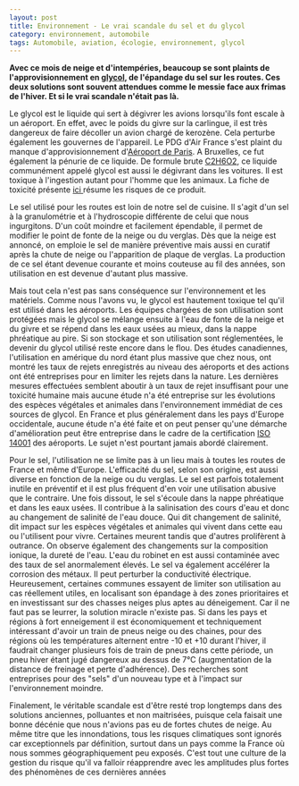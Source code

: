 ```yaml
---
layout: post
title: Environnement - Le vrai scandale du sel et du glycol
category: environnement, automobile
tags: Automobile, aviation, écologie, environnement, glycol
---
```

**Avec ce mois de neige et d'intempéries, beaucoup se sont plaints de l'approvisionnement en <a class="zem_slink" title="Diol" href="http://en.wikipedia.org/wiki/Diol" target="_blank" rel="wikipedia">glycol</a>, de l'épandage du sel sur les routes. Ces deux solutions sont souvent attendues comme le messie face aux frimas de l'hiver. Et si le vrai scandale n'était pas là.**

Le glycol est le liquide qui sert à dégivrer les avions lorsqu'ils font escale à un aéroport. En effet, avec le poids du givre sur la carlingue, il est très dangereux de faire décoller un avion chargé de kerozène. Cela perturbe également les gouvernes de l'appareil. Le PDG d'Air France s'est plaint du manque d'approvisionnement d'<a class="zem_slink" title="Aéroports de Paris" href="http://en.wikipedia.org/wiki/A%C3%A9roports_de_Paris" target="_blank" rel="wikipedia">Aéroport de Paris</a>. A Bruxelles, ce fut également la pénurie de ce liquide. De formule brute <a class="zem_slink" title="Ethylene glycol" href="http://en.wikipedia.org/wiki/Ethylene_glycol" target="_blank" rel="wikipedia">C2H6O2</a>, ce liquide communément appelé glycol est aussi le dégivrant dans les voitures. Il est toxique à l'ingestion autant pour l'homme que les animaux. La fiche de toxicité présente <a title="fiche de toxicité glycol" href="http://www.inrs.fr/inrs-pub/inrs01.nsf/IntranetObject-accesParReference/FT%2025/$FILE/ft25.pdf" target="_blank">ici </a>résume les risques de ce produit.

Le sel utilisé pour les routes est loin de notre sel de cuisine. Il s'agit d'un sel à la granulométrie et à l'hydroscopie différente de celui que nous ingurgitons. D'un coût moindre et facilement épendable, il permet de modifier le point de fonte de la neige ou du verglas. Dès que la neige est annoncé, on emploie le sel de manière préventive mais aussi en curatif après la chute de neige ou l'apparition de plaque de verglas. La production de ce sel étant devenue courante et moins couteuse au fil des années, son utilisation en est devenue d'autant plus massive.

Mais tout cela n'est pas sans conséquence sur l'environnement et les matériels. Comme nous l'avons vu, le glycol est hautement toxique tel qu'il est utilisé dans les aéroports. Les équipes chargées de son utilisation sont protégées mais le glycol se mélange ensuite à l'eau de fonte de la neige et du givre et se répend dans les eaux usées au mieux, dans la nappe phréatique au pire. Si son stockage et son utilisation sont réglementées, le devenir du glycol utilisé reste encore dans le flou. Des études canadiennes, l'utilisation en amérique du nord étant plus massive que chez nous, ont montré les taux de rejets enregistrés au niveau des aéroports et des actions ont été entreprises pour en limiter les rejets dans la nature. Les dernières mesures effectuées semblent aboutir à un taux de rejet insuffisant pour une toxicité humaine mais aucune étude n'a été entreprise sur les évolutions des espèces végétales et animales dans l'environnement immédiat de ces sources de glycol. En France et plus généralement dans les pays d'Europe occidentale, aucune étude n'a été faite et on peut penser qu'une démarche d'amélioration peut être entreprise dans le cadre de la certification <a class="zem_slink" title="ISO 14000" href="http://en.wikipedia.org/wiki/ISO_14000" target="_blank" rel="wikipedia">ISO 14001</a> des aéroports. Le sujet n'est pourtant jamais abordé clairement.

Pour le sel, l'utilisation ne se limite pas à un lieu mais à toutes les routes de France et même d'Europe. L'efficacité du sel, selon son origine, est aussi diverse en fonction de la neige ou du verglas. Le sel est parfois totalement inutile en préventif et il est plus fréquent d'en voir une utilisation abusive que le contraire. Une fois dissout, le sel s'écoule dans la nappe phréatique et dans les eaux usées. Il contribue à la salinisation des cours d'eau et donc au changement de salinité de l'eau douce. Qui dit changement de salinité, dit impact sur les espèces végétales et animales qui vivent dans cette eau ou l'utilisent pour vivre. Certaines meurent tandis que d'autres prolifèrent à outrance. On observe également des changements sur la composition ionique, la dureté de l'eau. L'eau du robinet en est aussi contaminée avec des taux de sel anormalement élevés. Le sel va également accélérer la corrosion des métaux. Il peut perturber la conductivité électrique.
Heureusement, certaines communes essayent de limiter son utilisation au cas réellement utiles, en localisant son épandage à des zones prioritaires et en investissant sur des chasses neiges plus aptes au déneigement. Car il ne faut pas se leurrer, la solution miracle n'existe pas. Si dans les pays et régions à fort enneigement il est économiquement et techniquement intéressant d'avoir un train de pneus neige ou des chaines, pour des régions où les températures alternent entre -10 et +10 durant l'hiver, il faudrait changer plusieurs fois de train de pneus dans cette période, un pneu hiver étant jugé dangereux au dessus de 7°C (augmentation de la distance de freinage et perte d'adhérence). Des recherches sont entreprises pour des "sels" d'un nouveau type et à l'impact sur l'environnement moindre.

Finalement, le véritable scandale est d'être resté trop longtemps dans des solutions anciennes, polluantes et non maitrisées, puisque cela faisait une bonne décénie que nous n'avions pas eu de fortes chutes de neige. Au même titre que les innondations, tous les risques climatiques sont ignorés car exceptionnels par définition, surtout dans un pays comme la France où nous sommes géographiquement peu exposés. C'est tout une culture de la gestion du risque qu'il va falloir réapprendre avec les amplitudes plus fortes des phénomènes de ces dernières années
